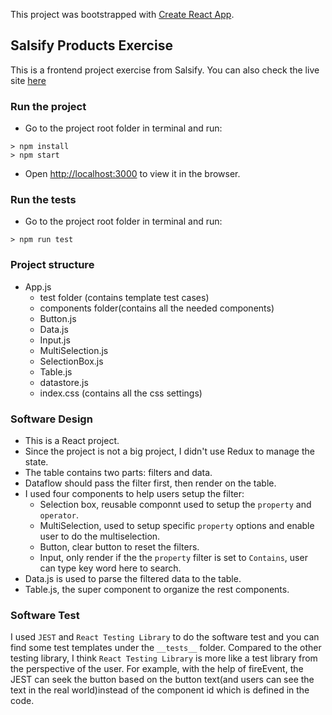 This project was bootstrapped with [Create React App](https://github.com/facebook/create-react-app).

## Salsify Products Exercise

This is a frontend project exercise from Salsify. You can also check the live site [here](https://salsify-products.herokuapp.com/)

### Run the project
- Go to the project root folder in terminal and run:
```
> npm install
> npm start
```
- Open [http://localhost:3000](http://localhost:3000) to view it in the browser.

### Run the tests
- Go to the project root folder in terminal and run:
```
> npm run test
```
### Project structure
- App.js
  - test folder (contains template test cases)
  - components folder(contains all the needed components)
   - Button.js
   - Data.js
   - Input.js
   - MultiSelection.js
   - SelectionBox.js
   - Table.js
  - datastore.js
  - index.css (contains all the css settings)
  
### Software Design
* This is a React project.
* Since the project is not a big project, I didn't use Redux to manage the state.
* The table contains two parts: filters and data.
* Dataflow should pass the filter first, then render on the table.
* I used four components to help users setup the filter:
  * Selection box, reusable componnt used to setup the `property` and `operator`.
  * MultiSelection, used to setup specific `property` options and enable user to do the multiselection.
  * Button, clear button to reset the filters.
  * Input, only render if the the `property` filter is set to `Contains`, user can type key word here to search.
* Data.js is used to parse the filtered data to the table.
* Table.js, the super component to organize the rest components.

### Software Test
I used `JEST` and `React Testing Library` to do the software test and you can find some test templates under the `__tests__` folder. Compared to the other testing library, I think `React Testing Library` is more like a test library from the perspective of the user. For example, with the help of fireEvent, the JEST can seek the button based on the button text(and users can see the text in the real world)instead of the component id which is defined in the code.
